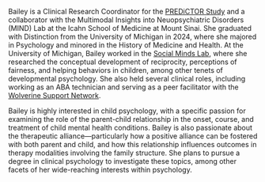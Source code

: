 Bailey is a Clinical Research Coordinator for the [PREDiCTOR Study](https://www.mountsinai.org/about/newsroom/2024/mount-sinai-health-system-and-ibm-research-launch-effort-that-leverages-artificial-intelligence-and-behavioral-data-to-improve-mental-health-care-for-young-people) and a collaborator with the Multimodal Insights into Neuopsychiatric Disorders (MIND) Lab at the Icahn School of Medicine at Mount Sinai. She graduated with Distinction from the University of Michigan in 2024, where she majored in Psychology and minored in the History of Medicine and Health. At the University of Michigan, Bailey worked in the [Social Minds Lab](https://sites.lsa.umich.edu/warneken/), where she researched the conceptual development of reciprocity, perceptions of fairness, and helping behaviors in children, among other tenets of developmental psychology. She also held several clinical roles, including working as an ABA technician and serving as a peer facilitator with the [Wolverine Support Network](https://www.umichwsn.org/).

Bailey is highly interested in child psychology, with a specific passion for examining the role of the parent-child relationship in the onset, course, and treatment of child mental health conditions. Bailey is also passionate about the therapeutic alliance—particularly how a positive alliance can be fostered with both parent and child, and how this relationship influences outcomes in therapy modalities involving the family structure. She plans to pursue a degree in clinical psychology to investigate these topics, among other facets of her wide-reaching interests within psychology.
